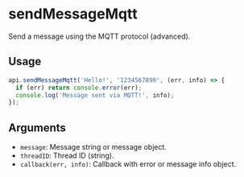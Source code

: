 # sendMessageMqtt

Send a message using the MQTT protocol (advanced).

## Usage
```js
api.sendMessageMqtt('Hello!', '1234567890', (err, info) => {
  if (err) return console.error(err);
  console.log('Message sent via MQTT!', info);
});
```

## Arguments
- `message`: Message string or message object.
- `threadID`: Thread ID (string).
- `callback(err, info)`: Callback with error or message info object.
